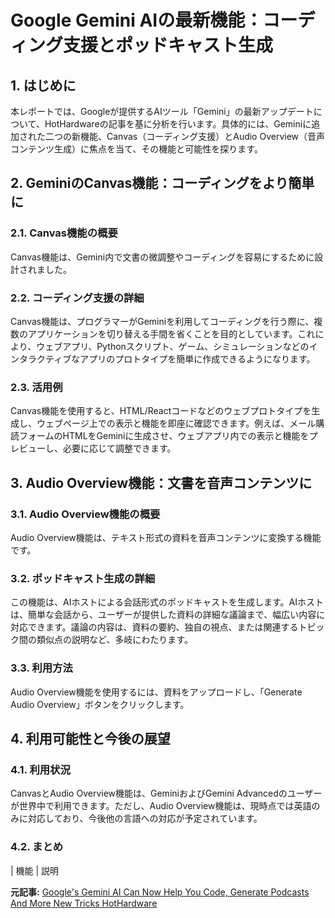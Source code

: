 # Google Gemini AIの最新機能：コーディング支援とポッドキャスト生成

## 1. はじめに

本レポートでは、Googleが提供するAIツール「Gemini」の最新アップデートについて、HotHardwareの記事を基に分析を行います。具体的には、Geminiに追加された二つの新機能、Canvas（コーディング支援）とAudio Overview（音声コンテンツ生成）に焦点を当て、その機能と可能性を探ります。

## 2. GeminiのCanvas機能：コーディングをより簡単に

### 2.1. Canvas機能の概要

Canvas機能は、Gemini内で文書の微調整やコーディングを容易にするために設計されました。

### 2.2. コーディング支援の詳細

Canvas機能は、プログラマーがGeminiを利用してコーディングを行う際に、複数のアプリケーションを切り替える手間を省くことを目的としています。これにより、ウェブアプリ、Pythonスクリプト、ゲーム、シミュレーションなどのインタラクティブなアプリのプロトタイプを簡単に作成できるようになります。

### 2.3. 活用例

Canvas機能を使用すると、HTML/Reactコードなどのウェブプロトタイプを生成し、ウェブページ上での表示と機能を即座に確認できます。例えば、メール購読フォームのHTMLをGeminiに生成させ、ウェブアプリ内での表示と機能をプレビューし、必要に応じて調整できます。

## 3. Audio Overview機能：文書を音声コンテンツに

### 3.1. Audio Overview機能の概要

Audio Overview機能は、テキスト形式の資料を音声コンテンツに変換する機能です。

### 3.2. ポッドキャスト生成の詳細

この機能は、AIホストによる会話形式のポッドキャストを生成します。AIホストは、簡単な会話から、ユーザーが提供した資料の詳細な議論まで、幅広い内容に対応できます。議論の内容は、資料の要約、独自の視点、または関連するトピック間の類似点の説明など、多岐にわたります。

### 3.3. 利用方法

Audio Overview機能を使用するには、資料をアップロードし、「Generate Audio Overview」ボタンをクリックします。

## 4. 利用可能性と今後の展望

### 4.1. 利用状況

CanvasとAudio Overview機能は、GeminiおよびGemini Advancedのユーザーが世界中で利用できます。ただし、Audio Overview機能は、現時点では英語のみに対応しており、今後他の言語への対応が予定されています。

### 4.2. まとめ

| 機能 | 説明 

**元記事:** [Google's Gemini AI Can Now Help You Code, Generate Podcasts And More New Tricks HotHardware](https://hothardware.com/news/google-gemini-ai-code-generate-podcasts-new-tricks)